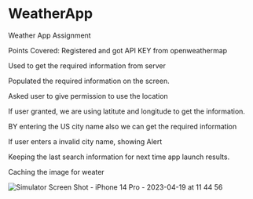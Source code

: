 # WeatherApp
Weather App Assignment

Points Covered:
Registered and got API KEY from openweathermap

Used to get the required information from server

Populated the required information on the screen.

Asked user to give permission to use the location

If user granted, we are using latitute and longitude to get the information.

BY entering the US city name also we can get the required information

If user enters a invalid city name, showing Alert

Keeping the last search information for next time app launch results.

Caching the image for weater


![Simulator Screen Shot - iPhone 14 Pro - 2023-04-19 at 11 44 56](https://user-images.githubusercontent.com/131276818/233144135-0221e49e-0f79-4630-9309-c666487d972c.png)
